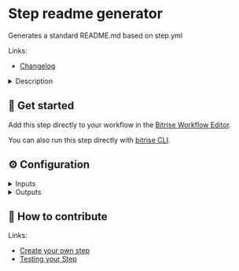 # Step readme generator

Generates a standard README.md based on step.yml

Links:

- [Changelog](https://github.com/bitrise-steplib/bitrise-step-step-readme-generator/releases)

<details>
<summary>Description</summary>

Geneerates a standard README.md based on step.yml
</details>

## 🧩 Get started

Add this step directly to your workflow in the [Bitrise Workflow Editor](https://devcenter.bitrise.io/steps-and-workflows/steps-and-workflows-index/).

You can also run this step directly with [bitrise CLI](https://github.com/bitrise-io/bitrise).

## ⚙️ Configuration

<details>
<summary>Inputs</summary>
There are no inputs defined in this step
</details>

<details>
<summary>Outputs</summary>
There are no outputs defined in this step
</details>

## 🙋 How to contribute

Links:

- [Create your own step](https://devcenter.bitrise.io/contributors/create-your-own-step/)
- [Testing your Step](https://devcenter.bitrise.io/contributors/testing-and-versioning-your-steps/)
